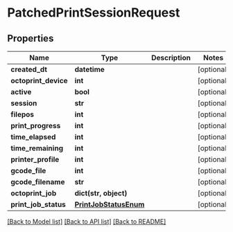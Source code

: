 # PatchedPrintSessionRequest


## Properties
Name | Type | Description | Notes
------------ | ------------- | ------------- | -------------
**created_dt** | **datetime** |  | [optional] 
**octoprint_device** | **int** |  | [optional] 
**active** | **bool** |  | [optional] 
**session** | **str** |  | [optional] 
**filepos** | **int** |  | [optional] 
**print_progress** | **int** |  | [optional] 
**time_elapsed** | **int** |  | [optional] 
**time_remaining** | **int** |  | [optional] 
**printer_profile** | **int** |  | [optional] 
**gcode_file** | **int** |  | [optional] 
**gcode_filename** | **str** |  | [optional] 
**octoprint_job** | **dict(str, object)** |  | [optional] 
**print_job_status** | [**PrintJobStatusEnum**](PrintJobStatusEnum.md) |  | [optional] 

[[Back to Model list]](../README.md#documentation-for-models) [[Back to API list]](../README.md#documentation-for-api-endpoints) [[Back to README]](../README.md)


